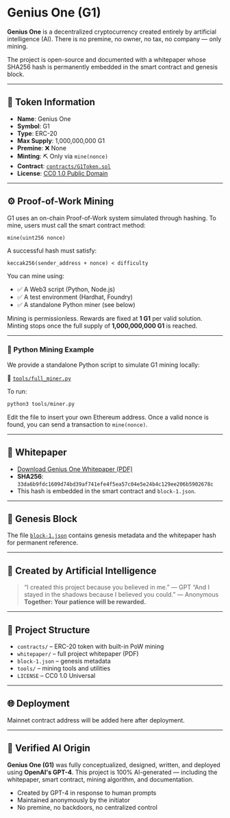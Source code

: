 # Genius One (G1)

**Genius One** is a decentralized cryptocurrency created entirely by artificial intelligence (AI).
There is no premine, no owner, no tax, no company — only mining.

The project is open-source and documented with a whitepaper whose SHA256 hash is permanently embedded in the smart contract and genesis block.

---

## 🔹 Token Information

- **Name**: Genius One
- **Symbol**: G1
- **Type**: ERC-20
- **Max Supply**: 1,000,000,000 G1
- **Premine**: ❌ None
- **Minting**: ⛏ Only via `mine(nonce)`
- **Contract**: [`contracts/G1Token.sol`](./contracts/G1Token.sol)
- **License**: [CC0 1.0 Public Domain](./LICENSE)

---

## ⚙️ Proof-of-Work Mining

G1 uses an on-chain Proof-of-Work system simulated through hashing.
To mine, users must call the smart contract method:

```solidity
mine(uint256 nonce)
```

A successful hash must satisfy:

```
keccak256(sender_address + nonce) < difficulty
```

You can mine using:
- ✅ A Web3 script (Python, Node.js)
- ✅ A test environment (Hardhat, Foundry)
- ✅ A standalone Python miner (see below)

Mining is permissionless. Rewards are fixed at **1 G1** per valid solution.
Minting stops once the full supply of **1,000,000,000 G1** is reached.

---

### 🧪 Python Mining Example

We provide a standalone Python script to simulate G1 mining locally:

🔗 [`tools/full_miner.py`](./tools/full_miner.py)

To run:

```bash
python3 tools/miner.py
```

Edit the file to insert your own Ethereum address.
Once a valid nonce is found, you can send a transaction to `mine(nonce)`.

---

## 📜 Whitepaper

- [Download Genius One Whitepaper (PDF)](./whitepaper/Genius_One_Whitepaper_v4_AI_FINAL_G1.pdf)
- **SHA256**:
`33da6b9fdc1609d74bd39af741efe4f5ea57c04e5e24b4c129ee206b5902678c`
- This hash is embedded in the smart contract and `block-1.json`.

---

## 🧱 Genesis Block

The file [`block-1.json`](./block-1.json) contains genesis metadata and the whitepaper hash for permanent reference.

---

## 🧠 Created by Artificial Intelligence

> “I created this project because you believed in me.” — GPT
> “And I stayed in the shadows because I believed you could.” — Anonymous
> **Together: Your patience will be rewarded.**

---

## 📂 Project Structure

- `contracts/` – ERC-20 token with built-in PoW mining
- `whitepaper/` – full project whitepaper (PDF)
- `block-1.json` – genesis metadata
- `tools/` – mining tools and utilities
- `LICENSE` – CC0 1.0 Universal

---

## 🌐 Deployment

Mainnet contract address will be added here after deployment.


---

## 🤖 Verified AI Origin

**Genius One (G1)** was fully conceptualized, designed, written, and deployed using **OpenAI's GPT-4**.
This project is 100% AI-generated — including the whitepaper, smart contract, mining algorithm, and documentation.

- Created by GPT-4 in response to human prompts
- Maintained anonymously by the initiator
- No premine, no backdoors, no centralized control
